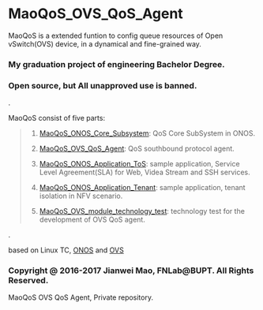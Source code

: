 # MaoQoS_OVS_QoS_Agent

MaoQoS is a extended funtion to config queue resources of Open vSwitch(OVS) device, in a dynamical and fine-grained way.

### My graduation project of engineering Bachelor Degree.

### Open source, but All unapproved use is banned.

.

MaoQoS consist of five parts:

> 1. [MaoQoS_ONOS_Core_Subsystem](https://github.com/MaoJianwei/MaoQoS_ONOS_Core_Subsystem): QoS Core SubSystem in ONOS.
> 
> 2. [MaoQoS_OVS_QoS_Agent](https://github.com/MaoJianwei/MaoQoS_OVS_QoS_Agent): QoS southbound protocol agent.
> 
> 3. [MaoQoS_ONOS_Application_ToS](https://github.com/MaoJianwei/MaoQoS_ONOS_Application_ToS): sample application, Service Level Agreement(SLA) for Web, Videa Stream and SSH services.
> 
> 4. [MaoQoS_ONOS_Application_Tenant](https://github.com/MaoJianwei/MaoQoS_ONOS_Application_Tenant): sample application, tenant isolation in NFV scenario.
> 
> 5. [MaoQoS_OVS_module_technology_test](https://github.com/MaoJianwei/MaoQoS_OVS_module_technology_test): technology test for the development of OVS QoS agent.

.

based on Linux TC, [ONOS](http://onosproject.org/) and [OVS](http://openvswitch.org/)

### Copyright @ 2016-2017 Jianwei Mao, FNLab@BUPT. All Rights Reserved.

MaoQoS OVS QoS Agent, Private repository.
